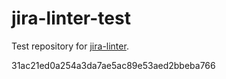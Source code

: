 # jira-linter-test

Test repository for [jira-linter].

[jira-linter]: https://github.com/btwrk/action-jira-linter
31ac21ed0a254a3da7ae5ac89e53aed2bbeba766
